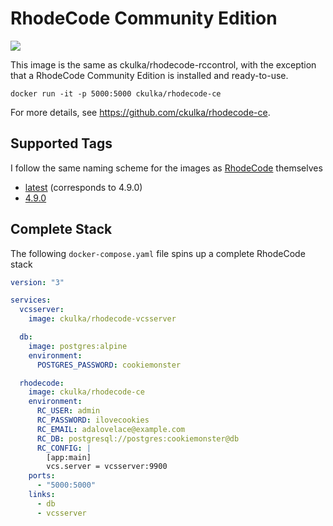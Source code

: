 # RhodeCode Community Edition

[![](https://images.microbadger.com/badges/version/ckulka/rhodecode-ce.svg)](https://github.com/ckulka/rhodecode-ce "Get your own version badge on microbadger.com")

This image is the same as ckulka/rhodecode-rccontrol, with the exception that a
RhodeCode Community Edition is installed and ready-to-use.

`docker run -it -p 5000:5000 ckulka/rhodecode-ce`

For more details, see <https://github.com/ckulka/rhodecode-ce>.

## Supported Tags

I follow the same naming scheme for the images as [RhodeCode](https://docs.rhodecode.com/RhodeCode-Enterprise/release-notes/release-notes.html) themselves

- [latest](https://github.com/ckulka/rhodecode-ce/tree/master) (corresponds to 4.9.0)
- [4.9.0](https://github.com/ckulka/rhodecode-ce/tree/4.9.0)

## Complete Stack

The following `docker-compose.yaml` file spins up a complete RhodeCode stack

```yaml
version: "3"

services:
  vcsserver:
    image: ckulka/rhodecode-vcsserver

  db:
    image: postgres:alpine
    environment:
      POSTGRES_PASSWORD: cookiemonster

  rhodecode:
    image: ckulka/rhodecode-ce
    environment:
      RC_USER: admin
      RC_PASSWORD: ilovecookies
      RC_EMAIL: adalovelace@example.com
      RC_DB: postgresql://postgres:cookiemonster@db
      RC_CONFIG: |
        [app:main]
        vcs.server = vcsserver:9900
    ports:
      - "5000:5000"
    links:
      - db
      - vcsserver
```
